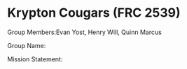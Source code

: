 Krypton Cougars (FRC 2539)
========

Group Members:Evan Yost, Henry Will, Quinn Marcus

Group Name:

Mission Statement:
